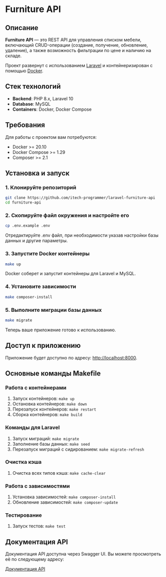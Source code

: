 # Furniture API

## Описание

**Furniture API** — это REST API для управления списком мебели, включающий CRUD-операции (создание, получение, обновление, удаление), а также возможность фильтрации по цене и наличию на складе.

Проект развернут с использованием [Laravel](https://laravel.com/) и контейнеризирован с помощью [Docker](https://www.docker.com/).

## Стек технологий

- **Backend**: PHP 8.x, Laravel 10
- **Database**: MySQL
- **Containers**: Docker, Docker Compose

## Требования

Для работы с проектом вам потребуются:

- Docker >= 20.10
- Docker Compose >= 1.29
- Composer >= 2.1

## Установка и запуск

### 1. Клонируйте репозиторий

```bash
git clone https://github.com/itech-programmer/laravel-furniture-api
cd furniture-api
```

### 2. Скопируйте файл окружения и настройте его

```bash
cp .env.example .env
```

Отредактируйте .env файл, при необходимости указав настройки базы данных и другие параметры.

### 3. Запустите Docker контейнеры

```bash
make up
```

Docker соберет и запустит контейнеры для Laravel и MySQL.

### 4. Установите зависимости

```bash
make composer-install
```

### 5. Выполните миграции базы данных

```bash
make migrate
```

Теперь ваше приложение готово к использованию.

## Доступ к приложению

Приложение будет доступно по адресу: [http://localhost:8000](http://localhost:8000).

## Основные команды Makefile

### Работа с контейнерами

1. Запуск контейнеров: `make up`
2. Остановка контейнеров: `make down`
3. Перезапуск контейнеров: `make restart`
4. Сборка контейнеров: `make build`

### Команды для Laravel

1. Запуск миграций: `make migrate`
2. Заполнение базы данных: `make seed`
3. Перезапуск миграций с сидированием: `make migrate-refresh`

### Очистка кэша

1. Очистка всех типов кэша: `make cache-clear`

### Работа с зависимостями

1. Установка зависимостей: `make composer-install`
2. Обновление зависимостей: `make composer-update`

### Тестирование

1. Запуск тестов: `make test`

## Документация API

Документация API доступна через Swagger UI. Вы можете просмотреть её по следующему адресу:

[Документация API](http://localhost:8000/api/documentation#/)

